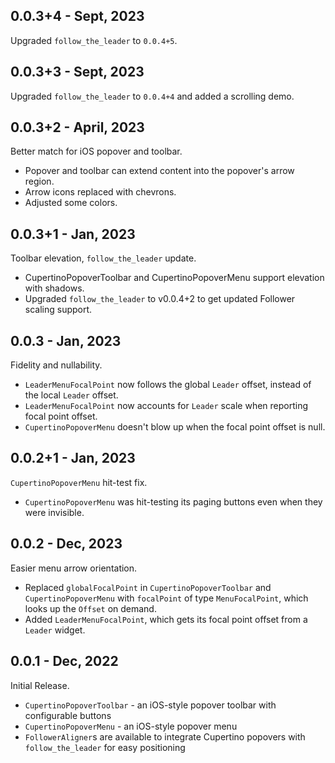## 0.0.3+4 - Sept, 2023
Upgraded `follow_the_leader` to `0.0.4+5`.

## 0.0.3+3 - Sept, 2023
Upgraded `follow_the_leader` to `0.0.4+4` and added a scrolling demo.

## 0.0.3+2 - April, 2023
Better match for iOS popover and toolbar.

 * Popover and toolbar can extend content into the popover's arrow region.
 * Arrow icons replaced with chevrons.
 * Adjusted some colors.

## 0.0.3+1 - Jan, 2023
Toolbar elevation, `follow_the_leader` update.

 * CupertinoPopoverToolbar and CupertinoPopoverMenu support elevation with shadows.
 * Upgraded `follow_the_leader` to v0.0.4+2 to get updated Follower scaling support.

## 0.0.3 - Jan, 2023
Fidelity and nullability.

 * `LeaderMenuFocalPoint` now follows the global `Leader` offset, instead of the local `Leader` offset.
 * `LeaderMenuFocalPoint` now accounts for `Leader` scale when reporting focal point offset.
 * `CupertinoPopoverMenu` doesn't blow up when the focal point offset is null.  

## 0.0.2+1 - Jan, 2023
`CupertinoPopoverMenu` hit-test fix.

 * `CupertinoPopoverMenu` was hit-testing its paging buttons even when they were invisible.

## 0.0.2 - Dec, 2023
Easier menu arrow orientation.

 * Replaced `globalFocalPoint` in `CupertinoPopoverToolbar` and `CupertinoPopoverMenu` with `focalPoint` of type `MenuFocalPoint`, which looks up the `Offset` on demand.
 * Added `LeaderMenuFocalPoint`, which gets its focal point offset from a `Leader` widget.

## 0.0.1 - Dec, 2022
Initial Release.

 * `CupertinoPopoverToolbar` - an iOS-style popover toolbar with configurable buttons
 * `CupertinoPopoverMenu` - an iOS-style popover menu
 * `FollowerAligner`s are available to integrate Cupertino popovers with `follow_the_leader` for easy positioning

